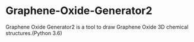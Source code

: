 # Graphene-Oxide-Generator2
Graphene Oxide Generator2 is a tool to draw Graphene Oxide 3D chemical structures.(Python 3.6)

